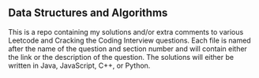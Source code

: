 ## Data Structures and Algorithms

This is a repo containing my solutions and/or extra comments to various Leetcode and Cracking the Coding Interview questions. Each file is named after the name of the question and section number and will contain either the link or the description of the question. The solutions will either be written in Java, JavaScript, C++, or Python.
